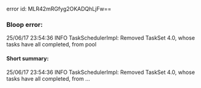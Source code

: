 error id: MLR42mRGfyg2OKADQhLjFw==
### Bloop error:

25/06/17 23:54:36 INFO TaskSchedulerImpl: Removed TaskSet 4.0, whose tasks have all completed, from pool
#### Short summary: 

25/06/17 23:54:36 INFO TaskSchedulerImpl: Removed TaskSet 4.0, whose tasks have all completed, from ...